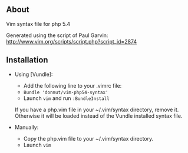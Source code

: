 ## About
Vim syntax file for php 5.4

Generated using the script of Paul Garvin: http://www.vim.org/scripts/script.php?script_id=2874

## Installation
* Using [Vundle]:

    + Add the following line to your .vimrc file:
    + `Bundle 'donnut/vim-php54-syntax'`
    + Launch `vim` and run `:BundleInstall`

    If you have a php.vim file in your ~/.vim/syntax directory, remove it. Otherwise it will be loaded instead of the Vundle installed syntax file.

* Manually:

    + Copy the php.vim file to your ~/.vim/syntax directory.
    + Launch `vim`

